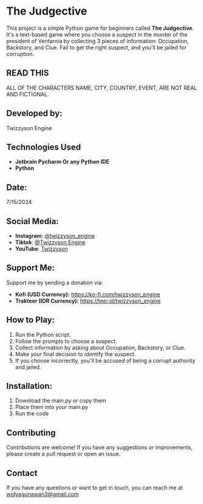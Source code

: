 # The Judgective

This project is a simple Python game for beginners called **The Judgective**. It's a text-based game where you choose a suspect in the murder of the president of Ventarnia by collecting 3 pieces of information: Occupation, Backstory, and Clue. Fail to get the right suspect, and you'll be jailed for corruption.

## READ THIS
ALL OF THE CHARACTERS NAME, CITY, COUNTRY, EVENT, ARE NOT REAL AND FICTIONAL.

## Developed by:
Twizzyson Engine

## Technologies Used
- **Jetbrain Pycharm Or any Python IDE**
- **Python**

## Date:
7/15/2024

## Social Media:
- **Instagram**: [@twizzyson_engine](https://www.instagram.com/twizzyson_engine)
- **Tiktok**: [@Twizzyson Engine](https://www.tiktok.com/@twizzyson_engine)
- **YouTube**: [Twizzyson](https://www.youtube.com/channel/UCxyzTwizzyson)

## Support Me:
Support me by sending a donation via:
- **Kofi (USD Currency):** https://ko-fi.com/twizzyson_engine
- **Trakteer (IDR Currency):** https://teer.id/twizzyson_engine

## How to Play:
1. Run the Python script.
2. Follow the prompts to choose a suspect.
3. Collect information by asking about Occupation, Backstory, or Clue.
4. Make your final decision to identify the suspect.
5. If you choose incorrectly, you'll be accused of being a corrupt authority and jailed.

## Installation:
1. Download the main.py or copy them
2. Place them into your main.py
3. Run the code 

## Contributing

Contributions are welcome! If you have any suggestions or improvements, please create a pull request or open an issue.

## Contact

If you have any questions or want to get in touch, you can reach me at widyagunawan3@gmail.com
